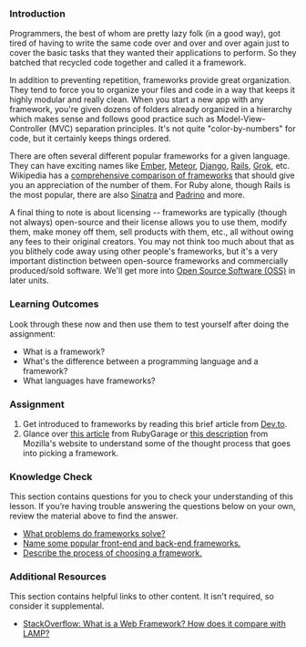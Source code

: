 ### Introduction

Programmers, the best of whom are pretty lazy folk (in a good way), got tired of having to write the same code over and over and over again just to cover the basic tasks that they wanted their applications to perform.  So they batched that recycled code together and called it a framework.

In addition to preventing repetition, frameworks provide great organization.  They tend to force you to organize your files and code in a way that keeps it highly modular and really clean.  When you start a new app with any framework, you're given dozens of folders already organized in a hierarchy which makes sense and follows good practice such as Model-View-Controller (MVC) separation principles.  It's not quite "color-by-numbers" for code, but it certainly keeps things ordered.

There are often several different popular frameworks for a given language.  They can have exciting names like [Ember](http://emberjs.com/), [Meteor](http://www.meteor.com/), [Django](https://www.djangoproject.com/), [Rails](http://rubyonrails.org/), [Grok](http://grok.zope.org/), etc.  Wikipedia has a [comprehensive comparison of frameworks](http://en.wikipedia.org/wiki/Comparison_of_web_application_frameworks) that should give you an appreciation of the number of them.  For Ruby alone, though Rails is the most popular, there are also [Sinatra](http://www.sinatrarb.com/) and [Padrino](http://www.padrinorb.com/) and more.

A final thing to note is about licensing -- frameworks are typically (though not always) open-source and their license allows you to use them, modify them, make money off them, sell products with them, etc., all without owing any fees to their original creators.  You may not think too much about that as you blithely code away using other people's frameworks, but it's a very important distinction between open-source frameworks and commercially produced/sold software.  We'll get more into [Open Source Software (OSS)](https://en.wikipedia.org/wiki/Open-source_software) in later units.

### Learning Outcomes

Look through these now and then use them to test yourself after doing the assignment:

* What is a framework?
* What's the difference between a programming language and a framework?
* What languages have frameworks?

### Assignment

<div class="lesson-content__panel" markdown="1">

  1. Get introduced to frameworks by reading this brief article from [Dev.to](https://dev.to/aspittel/what-is-a-web-framework-and-why-should-i-use-one-38c0).
  2. Glance over [this article](https://rubygarage.org/blog/technology-stack-for-web-development) from RubyGarage or [this description](https://developer.mozilla.org/en-US/docs/Learn/Server-side/First_steps/Web_frameworks) from Mozilla's website to understand some of the thought process that goes into picking a framework.

</div>

### Knowledge Check

This section contains questions for you to check your understanding of this lesson. If you’re having trouble answering the questions below on your own, review the material above to find the answer.

* <a class="knowledge-check-link" href="https://developer.mozilla.org/en-US/docs/Learn/Server-side/First_steps/Web_frameworks#what_can_a_web_framework_do_for_you">What problems do frameworks solve? </a>
* <a class="knowledge-check-link" href="https://dev.to/aspittel/what-is-a-web-framework-and-why-should-i-use-one-38c0">Name some popular front-end and back-end frameworks. </a>
* <a class="knowledge-check-link" href="https://developer.mozilla.org/en-US/docs/Learn/Server-side/First_steps/Web_frameworks#how_to_select_a_web_framework">Describe the process of choosing a framework.</a>

### Additional Resources

This section contains helpful links to other content. It isn't required, so consider it supplemental.

* [StackOverflow: What is a Web Framework? How does it compare with LAMP?](http://stackoverflow.com/questions/4507506/what-is-a-web-framework-how-does-it-compare-with-lamp)
